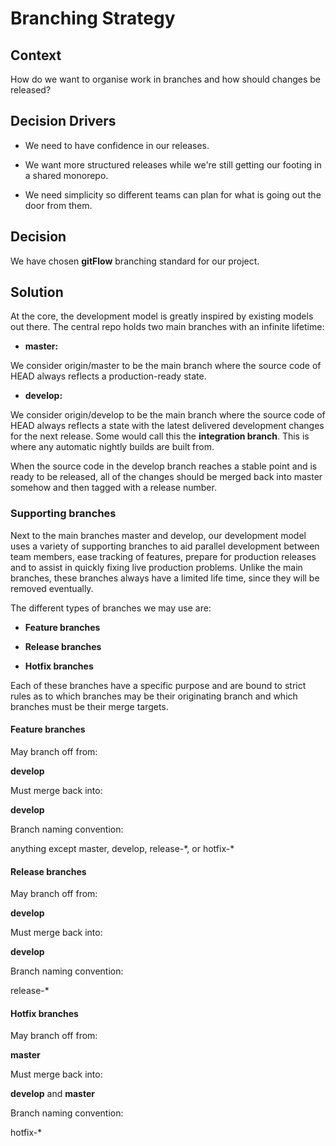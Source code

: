 # Branching Strategy

## Context

How do we want to organise work in branches and how should changes be released?

## Decision Drivers

- We need to have confidence in our releases.

- We want more structured releases while we're still getting our footing in a shared monorepo.

- We need simplicity so different teams can plan for what is going out the door from them.

## Decision

We have chosen **gitFlow** branching standard for our project.

## Solution

At the core, the development model is greatly inspired by existing models out there. The central repo holds two main branches with an infinite lifetime:

- **master:**

We consider origin/master to be the main branch where the source code of HEAD always reflects a production-ready state.

- **develop:**

We consider origin/develop to be the main branch where the source code of HEAD always reflects a state with the latest delivered development changes for the next release. Some would call this the **integration branch**. This is where any automatic nightly builds are built from.

When the source code in the develop branch reaches a stable point and is ready to be released, all of the changes should be merged back into master somehow and then tagged with a release number.

### Supporting branches

Next to the main branches master and develop, our development model uses a variety of supporting branches to aid parallel development between team members, ease tracking of features, prepare for production releases and to assist in quickly fixing live production problems. Unlike the main branches, these branches always have a limited life time, since they will be removed eventually.

The different types of branches we may use are:

- **Feature branches**

- **Release branches**

- **Hotfix branches**

Each of these branches have a specific purpose and are bound to strict rules as to which branches may be their originating branch and which branches must be their merge targets.

#### Feature branches

May branch off from:

**develop**

Must merge back into:

**develop**

Branch naming convention:

anything except master, develop, release-\*, or hotfix-\*

#### Release branches

May branch off from:

**develop**

Must merge back into:

**develop**

Branch naming convention:

release-\*

#### Hotfix branches

May branch off from:

**master**

Must merge back into:

**develop** and **master**

Branch naming convention:

hotfix-\*
